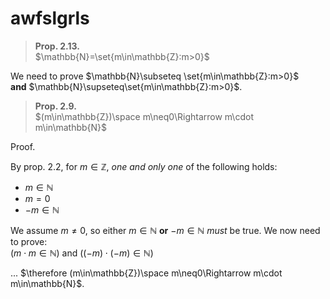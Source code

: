 # awfslgrls

> **Prop. 2.13.**  
> $\mathbb{N}=\set{m\in\mathbb{Z}:m>0}$

We need to prove $\mathbb{N}\subseteq \set{m\in\mathbb{Z}:m>0}$  
__and__
$\mathbb{N}\supseteq\set{m\in\mathbb{Z}:m>0}$.  

> **Prop. 2.9.**  
> $(m\in\mathbb{Z})\space m\neq0\Rightarrow m\cdot m\in\mathbb{N}$

Proof.

By prop. 2.2, for $m\in\mathbb{Z}$, *one and only one* of the following holds:  
- $m\in\mathbb{N}$
- $m=0$
- $-m\in\mathbb{N}$

We assume $m\neq0$, so either $m\in\mathbb{N}$ **or** $-m\in\mathbb{N}$ *must* be true.
We now need to prove:  
$(m\cdot m\in\mathbb{N})$ and $((-m)\cdot (-m)\in\mathbb{N})$  

...
$\therefore (m\in\mathbb{Z})\space m\neq0\Rightarrow m\cdot m\in\mathbb{N}$.  